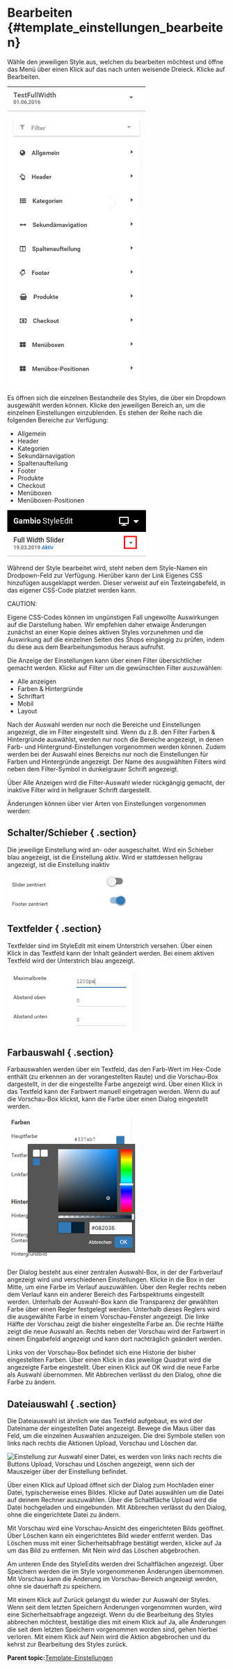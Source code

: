 # Bearbeiten {#template_einstellungen_bearbeiten}

Wähle den jeweiligen Style aus, welchen du bearbeiten möchtest und öffne das Menü über einen Klick auf das nach unten weisende Dreieck. Klicke auf Bearbeiten.

![](Bilder/Abb136_BearbeitenEinesStyles.JPG "Bearbeiten eines Styles")

Es öffnen sich die einzelnen Bestandteile des Styles, die über ein Dropdown ausgewählt werden können. Klicke den jeweiligen Bereich an, um die einzelnen Einstellungen einzublenden. Es stehen der Reihe nach die folgenden Bereiche zur Verfügung:

-   Allgemein
-   Header
-   Kategorien
-   Sekundärnavigation
-   Spaltenaufteilung
-   Footer
-   Produkte
-   Checkout
-   Menüboxen
-   Menüboxen-Positionen

![](Bilder/StyleBearbeitenDropdown.png "Dropown neben dem Stylenamen nach Bearbeiten des Styles")

Während der Style bearbeitet wird, steht neben dem Style-Namen ein Drodpown-Feld zur Verfügung. Hierüber kann der Link Eigenes CSS hinzufügen ausgeklappt werden. Dieser verweist auf ein Texteingabefeld, in das eigener CSS-Code platziet werden kann.

CAUTION:

Eigene CSS-Codes können im ungünstigen Fall ungewollte Auswirkungen auf die Darstellung haben. Wir empfehlen daher etwaige Änderungen zunächst an einer Kopie deines aktiven Styles vorzunehmen und die Auswirkung auf die einzelnen Seiten des Shops eingängig zu prüfen, indem du diese aus dem Bearbeitungsmodus heraus aufrufst.

Die Anzeige der Einstellungen kann über einen Filter übersichtlicher gemacht werden. Klicke auf Filter um die gewünschten Filter auszuwählen:

-   Alle anzeigen
-   Farben & Hintergründe
-   Schriftart
-   Mobil
-   Layout

Nach der Auswahl werden nur noch die Bereiche und Einstellungen angezeigt, die im Filter eingestellt sind. Wenn du z.B. den Filter Farben & Hintergründe auswählst, werden nur noch die Bereiche angezeigt, in denen Farb- und Hintergrund-Einstellungen vorgenommen werden können. Zudem werden bei der Auswahl eines Bereichs nur noch die Einstellungen für Farben und Hintergründe angezeigt. Der Name des ausgwählten Filters wird neben dem Filter-Symbol in dunkelgrauer Schrift angezeigt.

Über Alle Anzeigen wird die Filter-Auswahl wieder rückgängig gemacht, der inaktive Filter wird in hellgrauer Schrift dargestellt.

Änderungen können über vier Arten von Einstellungen vorgenommen werden:

## Schalter/Schieber { .section}

Die jeweilige Einstellung wird an- oder ausgeschaltet. Wird ein Schieber blau angezeigt, ist die Einstellung aktiv. Wird er stattdessen hellgrau angezeigt, ist die Einstellung inaktiv

![](Bilder/Abb137_StyleEdit3_styleBearbeitenAN_AUS.PNG "Eine aktive (unten) und eine inaktive Einstellung")

## Textfelder { .section}

Textfelder sind im StyleEdit mit einem Unterstrich versehen. Über einen Klick in das Textfeld kann der Inhalt geändert werden. Bei einem aktiven Textfeld wird der Unterstrich blau angezeigt.

![](Bilder/Abb138_StyleEdit3_styleBearbeiten_Eingabe.PNG "Textfelder, das aktive Textfeld ist blau markiert")

## Farbauswahl { .section}

Farbauswahlen werden über ein Textfeld, das den Farb-Wert im Hex-Code enthält \(zu erkennen an der vorangestellten Raute\) und die Vorschau-Box dargestellt, in der die eingestellte Farbe angezeigt wird. Über einen Klick in das Textfeld kann der Farbwert manuell eingetragen werden. Wenn du auf die Vorschau-Box klickst, kann die Farbe über einen Dialog eingestellt werden.

![](Bilder/Abb139_StyleEdit3_styleBearbeiten_Farbe.PNG "Dialog zum Ändern einer Farbe")

Der Dialog besteht aus einer zentralen Auswahl-Box, in der der Farbverlauf angezeigt wird und verschiedenen Einstellungen. Klicke in die Box in der Mitte, um eine Farbe im Verlauf auszuwählen. Über den Regler rechts neben dem Verlauf kann ein anderer Bereich des Farbspektrums eingestellt werden. Unterhalb der Auswahl-Box kann die Transparenz der gewählten Farbe über einen Regler festgelegt werden. Unterhalb dieses Reglers wird die ausgewählte Farbe in einem Vorschau-Fenster angezeigt. Die linke Hälfte der Vorschau zeigt die bisher eingestellte Farbe an. Die rechte Hälfte zeigt die neue Auswahl an. Rechts neben der Vorschau wird der Farbwert in einem Eingabefeld angezeigt und kann dort nachträglich geändert werden.

Links von der Vorschau-Box befindet sich eine Historie der bisher eingestellten Farben. Über einen Klick in das jeweilige Quadrat wird die angezeigte Farbe eingestellt. Über einen Klick auf OK wird die neue Farbe als Auswahl übernommen. Mit Abbrechen verlässt du den Dialog, ohne die Farbe zu ändern.

## Dateiauswahl { .section}

Die Dateiauswahl ist ähnlich wie das Textfeld aufgebaut, es wird der Dateiname der eingestellten Datei angezeigt. Bewege die Maus über das Feld, um die einzelnen Auswahlen anzuzeigen. Die drei Symbole stellen von links nach rechts die Aktionen Upload, Vorschau und Löschen dar.

![](Bilder/Abb140_StyleEdit3_styleBearbeiten_Datei.PNG "Einstellung zur Auswahl einer Datei, es werden von links nach
        rechts die Buttons Upload,
        Vorschau und Löschen angezeigt,
        wenn sich der Mauszeiger über der Einstellung befindet.")

Über einen Klick auf Upload öffnet sich der Dialog zum Hochladen einer Datei, typischerweise eines Bildes. Klicke auf Datei auswählen um die Datei auf deinem Rechner auszuwählen. Über die Schaltfläche Upload wird die Datei hochgeladen und eingebunden. Mit Abbrechen verlässt du den Dialog, ohne die eingerichtete Datei zu ändern.

Mit Vorschau wird eine Vorschau-Ansicht des eingerichteten Bilds geöffnet. Über Löschen kann ein eingerichtetes Bild wieder entfernt werden. Das Löschen muss mit einer Sicherheitsabfrage bestätigt werden, klicke auf Ja um das Bild zu entfernen. Mit Nein wird das Löschen abgebrochen.

Am unteren Ende des StyleEdits werden drei Schaltflächen angezeigt. Über Speichern werden die im Style vorgenommenen Änderungen übernommen. Mit Vorschau kann die Änderung im Vorschau-Bereich angezeigt werden, ohne sie dauerhaft zu speichern.

Mit einem Klick auf Zurück gelangst du wieder zur Auswahl der Styles. Wenn seit dem letzten Speichern Änderungen vorgenommen wurden, wird eine Sicherheitsabfrage angezeigt. Wenn du die Bearbeitung des Styles abbrechen möchtest, bestätige dies mit einem Klick auf Ja, alle Änderungen die seit dem letzten Speichern vorgenommen worden sind, gehen hierbei verloren. Mit einem Klick auf Nein wird die Aktion abgebrochen und du kehrst zur Bearbeitung des Styles zurück.

**Parent topic:**[Template-Einstellungen](10_2_2_Template_Einstellungen.md)

